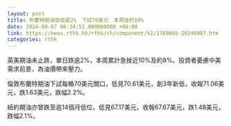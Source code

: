 ```yaml
---
layout: post
title: 布蘭特期油低收逾2%　下試70美元　本周挫約10%
date: 2024-09-07 06:34:51.000000000 +08:00
link: https://news.rthk.hk/rthk/ch/component/k2/1769669-20240907.htm
categories: rthk
---
```


英美期油未止跌，單日跌逾2%，本周累計急挫近10%及約8%。投資者憂慮中美需求前景，為油價帶來壓力。

倫敦布蘭特期油下試每桶70美元關口，低見70.61美元，創3年新低，收報71.06美元，跌1.63美元，跌幅2.2%。

紐約期油亦曾跌至逾14個月低位，低見67.17美元，收報67.67美元，跌1.48美元，跌幅2.1%。
